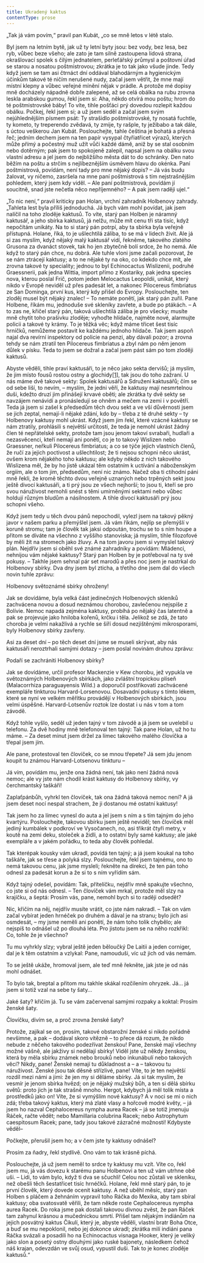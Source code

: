 ```yaml
---
title: Ukradený kaktus
contentType: prose
---
```


„Tak já vám povím,“ pravil pan Kubát, „co se mně letos v létě stalo.

Byl jsem na letním bytě, jak už ty letní byty jsou: bez vody, bez lesa, bez ryb, vůbec beze všeho; ale zato je tam silně zastoupena lidová strana, okrašlovací spolek s čilým jednatelem, perleťářský průmysl a poštovní úřad se starou a nosatou poštmistrovou; zkrátka je to tak jako všude jinde. Tedy když jsem se tam asi čtrnáct dní oddával blahodárným a hygienickým účinkům takové té ničím nerušené nudy, začal jsem větřit, že mne mají místní klepny a vůbec veřejné mínění nějak v prádle. A protože mé dopisy mně docházely nápadně dobře zalepené, až se celá obálka na rubu zrovna leskla arabskou gumou, řekl jsem si: Aha, někdo otvírá mou poštu; hrom do té poštmistrovské báby! To víte, tihle pošťáci prý dovedou rozlepit každou obálku. Počkej, řekl jsem si; a už jsem seděl a začal jsem svým nejúhlednějším písmem psát: Ty strašidlo poštmistrovské, ty nosatá fuchtle, ty kometo, ty treperendo zvědavá, ty zmije, ty rašple, ty ježibabo a tak dále, s úctou veškerou Jan Kubát. Poslouchejte, tahle čeština je bohatá a přesná řeč; jedním dechem jsem na ten papír vysypal čtyřiatřicet výrazů, kterých může přímý a počestný muž užít vůči každé dámě, aniž by se stal osobním nebo dotěrným; pak jsem to spokojeně zalepil, napsal jsem na obálku svou vlastní adresu a jel jsem do nejbližšího města dát to do schránky. Den nato běžím na poštu a strčím s nejlíbeznějším úsměvem hlavu do okénka. Paní poštmistrová, povídám, není tady pro mne nějaký dopis? – Já vás budu žalovat, vy ničemo, zasršela na mne paní poštmistrová s tím nejstrašnějším pohledem, který jsem kdy viděl. – Ale paní poštmistrová, povídám jí soucitně, snad jste nečetla něco nepříjemného? – A pak jsem raději ujel.“

„To nic není,“ pravil kriticky pan Holan, vrchní zahradník Holbenovy zahrady. „Tahleta lest byla příliš jednoduchá. Já bych vám mohl povídat, jak jsem nalíčil na toho zloděje kaktusů. To víte, starý pan Holben je náramný kaktusář, a jeho sbírka kaktusů, já nelžu, může mít cenu tři sta tisíc, když nepočítám unikáty. Na to si starý pán potrpí, aby ta sbírka byla veřejně přístupná. Holane, říká, to je ušlechtilá záliba, to se má v lidech živit. Ale já si zas myslím, když nějaký malý kaktusář vidí, řekněme, takového zlatého Grusona za dvanáct stovek, tak ho jen zbytečně bolí srdce, že ho nemá. Ale když to starý pán chce, nu dobrá. Ale tuhle vloni jsme začali pozorovat, že se nám ztrácejí kaktusy; a to ne nějaké ty na oko, co kdekdo chce mít, ale zrovna takové ty speciality; jednou to byl Echinocactus Wislizenii, podruhé Graessnerii, pak jedna Wittia, import přímo z Kostariky, pak jedna species nova, kterou poslal Frič, potom jeden Melocactus Leopoldii, unikát, který nikdo v Evropě neviděl už přes padesát let, a nakonec Pilocereus fimbriatus ze San Dominga, první kus, který kdy přišel do Evropy. Poslouchejte, ten zloděj musel být nějaký znalec! – To nemáte ponětí, jak starý pán zuřil. Pane Holbene, říkám mu, jednoduše své skleníky zavřete, a bude po ptákách. – A to zas ne, křičel starý pán, taková ušlechtilá záliba je pro všecky; musíte mně chytit toho prašivku zloděje; vyhoďte hlídače, najměte nové, alarmujte policii a takové ty krámy. To je těžká věc; když máme třicet šest tisíc hrníčků, nemůžeme postavit ke každému jednoho hlídače. Tak jsem aspoň najal dva revírní inspektory od policie na penzi, aby dávali pozor; a zrovna tehdy se nám ztratil ten Pilocereus fimbriatus a zbyl nám po něm jenom důlek v písku. Teda to jsem se dožral a začal jsem pást sám po tom zloději kaktusů.

Abyste věděli, tihle praví kaktusáři, to je něco jako sekta dervišů; já myslím, že jim místo fousů rostou ostny a glochidy[\[1\]](./resources/undefined), tak jsou do toho zažraní. U nás máme dvě takové sekty: Spolek kaktusářů a Sdružení kaktusářů; čím se od sebe liší, to nevím, – myslím, že jedni věří, že kaktusy mají nesmrtelnou duši, kdežto druzí jim přinášejí krvavé oběti; ale zkrátka ty dvě sekty se navzájem nenávidí a pronásledují se ohněm a mečem na zemi i v povětří. Teda já jsem si zašel k předsedům těch dvou sekt a ve vší důvěrnosti jsem se jich zeptal, nemají-li nějaké zdání, kdo by – třeba z té druhé sekty – ty Holbenovy kaktusy mohl ukrást. Když jsem jim řekl, které vzácné kaktusy se nám ztratily, prohlásili s největší určitostí, že teda je nemohl ukrást žádný člen té nepřátelské sekty, protože tam jsou jenom takoví svrabaři, hudlaři a nezasvěcenci, kteří nemají ani ponětí, co je to takový Wislizen nebo Graessner, neřkuli Pilocereus fimbriatus; a co se týče jejich vlastních členů, že ručí za jejich poctivost a ušlechtilost; že ti nejsou schopni něco ukrást, ovšem krom nějakého toho kaktusu; ale kdyby někdo z nich takového Wislizena měl, že by ho jistě ukázal těm ostatním k uctívání a náboženským orgiím, ale o tom jim, předsedům, není nic známo. Načež oba ti ctihodní páni mně řekli, že kromě těchto dvou veřejně uznaných nebo trpěných sekt jsou ještě divocí kaktusáři, a ti prý jsou ze všech nejhorší; to jsou ti, kteří se pro svou náruživost nemohli snést s těmi umírněnými sektami nebo vůbec holdují různým bludům a násilnostem. A tihle divocí kaktusáři prý jsou schopni všeho.

Když jsem tedy u těch dvou pánů nepochodil, vylezl jsem na takový pěkný javor v našem parku a přemýšlel jsem. Já vám říkám, nejlíp se přemýšlí v koruně stromu; tam je člověk tak jaksi odpoután, trochu se to s ním houpe a přitom se díváte na všechno z vyššího stanoviska; já myslím, tihle filozofové by měli žít na stromech jako žluvy. A na tom javoru jsem si vymyslel takový plán. Nejdřív jsem si oběhl své známé zahradníky a povídám: Mládenci, nehnijou vám nějaké kaktusy? Starý pan Holben by je potřeboval na ty své pokusy. – Takhle jsem sehnal pár set marodů a přes noc jsem je nastrkal do Holbenovy sbírky. Dva dny jsem byl zticha, a třetího dne jsem dal do všech novin tuhle zprávu:

Holbenovy světoznámé sbírky ohroženy!

Jak se dovídáme, byla velká část jedinečných Holbenových skleníků zachvácena novou a dosud neznámou chorobou, zavlečenou nejspíše z Bolívie. Nemoc napadá zejména kaktusy, probíhá po nějaký čas latentně a pak se projevuje jako hniloba kořenů, krčku i těla. Jelikož se zdá, že tato choroba je velmi nakažlivá a rychle se šíří dosud nezjištěnými mikrosporami, byly Holbenovy sbírky zavřeny.

Asi za deset dní – po těch deset dní jsme se museli skrývat, aby nás kaktusáři neroztrhali samými dotazy – jsem poslal novinám druhou zprávu:

Podaří se zachrániti Holbenovy sbírky?

Jak se dovídáme, určil profesor Mackenzie v Kew chorobu, jež vypukla ve světoznámých Holbenových sbírkách, jako zvláštní tropickou plíseň (Malacorrhiza paraguayensis Wild.) a doporučil postřikovati zachvácené exempláře tinkturou Harvard-Lorsenovou. Dosavadní pokusy s tímto lékem, které se nyní ve velkém měřítku provádějí v Holbenových sbírkách, jsou velmi úspěšné. Harvard-Lotsenův roztok lze dostat i u nás v tom a tom závodě.

Když tohle vyšlo, seděl už jeden tajný v tom závodě a já jsem se uvelebil u telefonu. Za dvě hodiny mně telefonoval ten tajný: Tak pane Holan, už ho tu máme. – Za deset minut jsem držel za límec takového malého človíčka a třepal jsem jím.

Ale pane, protestoval ten človíček, co se mnou třepete? Já sem jdu jenom koupit tu známou Harvard-Lotsenovu tinkturu –

Já vím, povídám mu, jenže ona žádná není, tak jako není žádná nová nemoc; ale vy jste nám chodil krást kaktusy do Holbenovy sbírky, vy čerchmantský taškáři!

Zaplaťpánbůh, vyhrkl ten človíček, tak ona žádná taková nemoc není? A já jsem deset nocí nespal strachem, že ji dostanou mé ostatní kaktusy!

Tak jsem ho za límec vynesl do auta a jel jsem s ním a s tím tajným do jeho kvartýru. Poslouchejte, takovou sbírku jsem ještě neviděl; ten človíček měl jediný kumbálek v podkroví ve Vysočanech, no, asi třikrát čtyři metry, v koutě na zemi deku, stoleček a židli, a to ostatní byly samé kaktusy; ale jaké exempláře a v jakém pořádku, to teda aby člověk pohledal.

Tak kterépak kousky vám ukradl, povídá ten tajný; a já jsem koukal na toho taškáře, jak se třese a polyká slzy. Poslouchejte, řekl jsem tajnému, ono to nemá takovou cenu, jak jsme mysleli; řekněte na direkci, že ten pán toho odnesl za padesát korun a že si to s ním vyřídím sám.

Když tajný odešel, povídám: Tak, přítelíčku, nejdřív mně spakujte všechno, co jste si od nás odnesl. – Ten človíček vám mrkal, protože měl slzy na krajíčku, a šeptá: Prosím vás, pane, nemohl bych si to raději odsedět?

Nic, křičím na něj, nejdřív musíte vrátit, co jste nám nakradl. – Tak on vám začal vybírat jeden hrnéček po druhém a dával je na stranu; bylo jich asi osmdesát, – my jsme neměli ani ponětí, že nám toho tolik chybělo; ale nejspíš to odnášel už po dlouhá léta. Pro jistotu jsem se na něho rozkřikl: Co, tohle že je všechno?

Tu mu vyhrkly slzy; vybral ještě jeden běloučký De Laitii a jeden corniger, dal je k těm ostatním a vzlykal: Pane, namouduši, víc už jich od vás nemám.

To se ještě ukáže, hromoval jsem, ale teď mně řekněte, jak jste je od nás mohl odnášet.

To bylo tak, breptal a přitom mu takhle skákal rozčilením ohryzek. Já… já jsem si totiž vzal na sebe ty šaty…

Jaké šaty? křičím já. Tu se vám začervenal samými rozpaky a koktal: Prosím ženské šaty.

Človíčku, divím se, a proč zrovna ženské šaty?

Protože, zajíkal se on, prosím, takové obstarožní ženské si nikdo pořádně nevšimne, a pak – dodával skoro vítězně – to přece dá rozum, že nikdo nebude z něčeho takového podezřívat ženskou! Pane, ženské mají všechny možné vášně, ale jakživy si nedělají sbírky! Viděl jste už někdy ženskou, která by měla sbírku známek nebo brouků nebo inkunábulí nebo takových věcí? Nikdy, pane! Ženské nemají tu důkladnost a – a – takovou tu náruživost. Ženské jsou tak děsně střízlivé, pane! Víte, to je ten největší rozdíl mezi námi a jimi: že jen my si děláme sbírky. Já si tak myslím, že vesmír je jenom sbírka hvězd; on je nějaký mužský bůh, a ten si dělá sbírku světů: proto jich je tak strašně mnoho. Hergot, kdybych já měl tolik místa a prostředků jako on! Víte, že si vymýšlím nové kaktusy? A v noci se mi o nich zdá; třeba takový kaktus, který má zlaté vlasy a hořcově modré květy, – já jsem ho nazval Cephalocereus nympha aurea Racek – já se totiž jmenuju Ráček, račte vědět; nebo Mamillaria colubrina Racek; nebo Astrophytum caespitosum Racek; pane, tady jsou takové zázračné možnosti! Kdybyste věděl–

Počkejte, přerušil jsem ho; a v čem jste ty kaktusy odnášel?

Prosím za ňadry, řekl stydlivě. Ono vám to tak krásně píchá.

Poslouchejte, já už jsem neměl to srdce ty kaktusy mu vzít. Víte co, řekl jsem mu, já vás dovezu k starému panu Holbenovi a ten už vám utrhne obě uši. – Lidi, to vám bylo, když ti dva se sčuchli! Celou noc zůstali ve skleníku, než obešli těch šestatřicet tisíc hrnéčků. Holane, řekl mně starý pán, to je první člověk, který dovede ocenit kaktusy. A než uběhl měsíc, starý pan Holben s pláčem a žehnáním vypravil toho Ráčka do Mexika, aby tam sbíral kaktusy; oba svatosvatě věřili, že tam někde roste Cephalocereus nympha aurea Racek. Do roka jsme pak dostali takovou divnou zvěst, že pan Ráček tam zahynul krásnou a mučednickou smrtí. Přišel tam nějakým indiánům na jejich posvátný kaktus Čikulí, který je, abyste věděli, vlastní bratr Boha Otce, a buď se mu nepoklonil, nebo jej dokonce ukradl; zkrátka milí indiáni pana Ráčka svázali a posadili ho na Echinocactus visnaga Hooker, který je veliký jako slon a posetý ostny dlouhými jako ruské bajonety, následkem čehož náš krajan, odevzdán ve svůj osud, vypustil duši. Tak to je konec zloděje kaktusů.“
